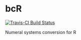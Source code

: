 # bcR

[![Travis-CI Build Status](https://travis-ci.org/dy-kim/bcR.svg?branch=master)](https://travis-ci.org/dy-kim/bcR)

Numeral systems conversion for R
